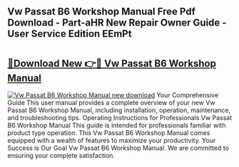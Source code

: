## Vw Passat B6 Workshop Manual Free Pdf Download - Part-aHR New Repair Owner Guide - User Service Edition EEmPt

# <h2><a href="http://cf23659.oget.top/?id=Vw+Passat+B6+Workshop+Manual">🔗Download New 👉🔴 Vw Passat B6 Workshop Manual</a></h2>

[![Vw Passat B6 Workshop Manual new download](https://i.imgur.com/5g1atiW.png)](http://cf23659.oget.top/?id=Vw+Passat+B6+Workshop+Manual)
Your Comprehensive Guide This user manual provides a complete overview of your new Vw Passat B6 Workshop Manual, including installation, operation, maintenance, and troubleshooting tips. Operating Instructions for Professionals Vw Passat B6 Workshop Manual This guide is intended for professionals familiar with product type operation. This Vw Passat B6 Workshop Manual comes equipped with a wealth of features to maximize your productivity. Your Success is Our Goal Vw Passat B6 Workshop Manual. We are committed to ensuring your complete satisfaction.
